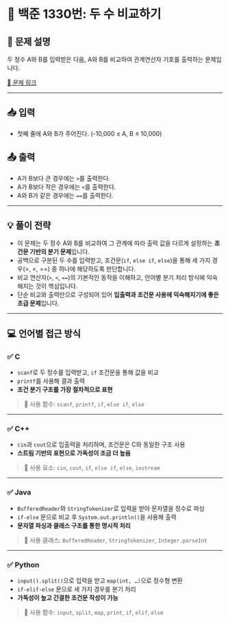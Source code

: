 # 📘 백준 1330번: 두 수 비교하기

## 📝 문제 설명
두 정수 A와 B를 입력받은 다음, A와 B를 비교하여 관계연산자 기호를 출력하는 문제입니다.

[🔗 문제 링크](https://www.acmicpc.net/problem/1330)

---

## 📥 입력
- 첫째 줄에 A와 B가 주어진다. (-10,000 ≤ A, B ≤ 10,000)

## 📤 출력
- A가 B보다 큰 경우에는 `>`를 출력한다.
- A가 B보다 작은 경우에는 `<`를 출력한다.
- A와 B가 같은 경우에는 `==`를 출력한다.

---

## 💡 풀이 전략
- 이 문제는 두 정수 A와 B를 비교하여 그 관계에 따라 출력 값을 다르게 설정하는 **조건문 기반의 분기 문제**입니다.
- 공백으로 구분된 두 수를 입력받고, 조건문(`if`, `else if`, `else`)을 통해 세 가지 경우(>, <, ==) 중 하나에 해당하도록 판단합니다.
- 비교 연산자(`>`, `<`, `==`)의 기본적인 동작을 이해하고, 언어별 분기 처리 방식에 익숙해지는 것이 핵심입니다.
- 단순 비교와 출력만으로 구성되어 있어 **입출력과 조건문 사용에 익숙해지기에 좋은 초급 문제**입니다.

---

## 💻 언어별 접근 방식

### ✅ C
- `scanf`로 두 정수를 입력받고, `if` 조건문을 통해 값을 비교
- `printf`를 사용해 결과 출력
- **조건 분기 구조를 가장 절차적으로 표현**

> 📌 사용 함수: `scanf`, `printf`, `if`, `else if`, `else`

---

### ✅ C++
- `cin`과 `cout`으로 입출력을 처리하며, 조건문은 C와 동일한 구조 사용
- **스트림 기반의 표현으로 가독성이 조금 더 높음**

> 📌 사용 요소: `cin`, `cout`, `if`, `else if`, `else`, `iostream`

---

### ✅ Java
- `BufferedReader`와 `StringTokenizer`로 입력을 받아 문자열을 정수로 파싱
- `if-else` 문으로 비교 후 `System.out.println()`을 사용해 출력
- **문자열 파싱과 클래스 구조를 통한 명시적 처리**

> 📌 사용 클래스: `BufferedReader`, `StringTokenizer`, `Integer.parseInt`

---

### ✅ Python
- `input().split()`으로 입력을 받고 `map(int, …)`으로 정수형 변환
- `if-elif-else` 문으로 세 가지 경우를 분기 처리
- **가독성이 높고 간결한 조건문 작성이 가능**

> 📌 사용 함수: `input`, `split`, `map`, `print`, `if`, `elif`, `else`